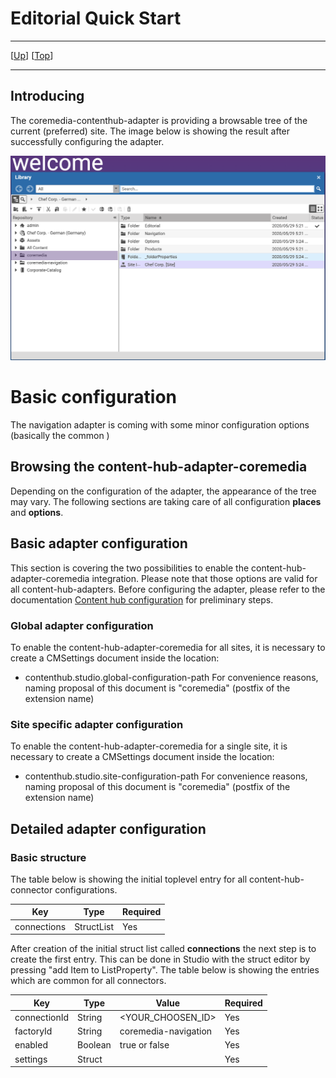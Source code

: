 # Editorial Quick Start

--------------------------------------------------------------------------------

\[[Up](README.md)\] \[[Top](#top)\]

--------------------------------------------------------------------------------

## Introducing

The coremedia-contenthub-adapter is providing a browsable tree of the current (preferred)
site. The image below is showing the result after successfully configuring the adapter.

![Image1: Studio appearance with configured adapters](images/editorial/editorial-documentation_1.png)

# Basic configuration
The navigation adapter is coming with some minor configuration options (basically the common )

## Browsing the content-hub-adapter-coremedia
Depending on the configuration of the adapter, the appearance of the tree may vary. The following sections 
are taking care of all configuration **places** and **options**.

## Basic adapter configuration
This section is covering the two possibilities to enable the content-hub-adapter-coremedia integration. Please note that those
options are valid for all content-hub-adapters. Before configuring the adapter, please refer to the documentation [Content hub configuration](https://documentation.coremedia.com/cmcc-10/artifacts/2004/webhelp/deployment-en/content/Studio-Contenthub-Configuration.html)
for preliminary steps.

### Global adapter configuration
To enable the content-hub-adapter-coremedia for all sites, it is necessary to create a CMSettings document inside the location:
* contenthub.studio.global-configuration-path
For convenience reasons, naming proposal of this document is "coremedia" (postfix of the extension name)

### Site specific adapter configuration
To enable the content-hub-adapter-coremedia for a single site, it is necessary to create a CMSettings document inside the location:
* contenthub.studio.site-configuration-path
For convenience reasons, naming proposal of this document is "coremedia" (postfix of the extension name)


## Detailed adapter configuration

### Basic structure
The table below is showing the initial toplevel entry for all content-hub-connector configurations.

| Key         | Type       | Required   |
|-------------|------------|------------|
| connections | StructList | Yes        |

After creation of the initial struct list called **connections** the next step is to create the first entry. This can be done 
in Studio with the struct editor by pressing "add Item to ListProperty". The table below is showing the entries which are common for all connectors.

| Key           | Type       | Value                 | Required   |
|---------------|------------|------------           |------------|
| connectionId  | String      | <YOUR_CHOOSEN_ID>    | Yes        |
| factoryId     | String      | coremedia-navigation | Yes        |
| enabled       | Boolean     | true or false        | Yes        |
| settings       | Struct     |                      | Yes        |
